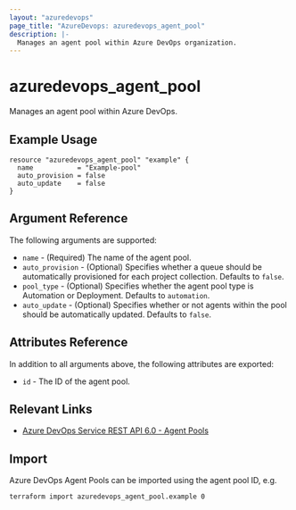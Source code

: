```yaml
---
layout: "azuredevops"
page_title: "AzureDevops: azuredevops_agent_pool"
description: |-
  Manages an agent pool within Azure DevOps organization.
---
```


# azuredevops_agent_pool

Manages an agent pool within Azure DevOps.

## Example Usage

```hcl
resource "azuredevops_agent_pool" "example" {
  name           = "Example-pool"
  auto_provision = false
  auto_update    = false
}
```

## Argument Reference

The following arguments are supported:

- `name` - (Required) The name of the agent pool.
- `auto_provision` - (Optional) Specifies whether a queue should be automatically provisioned for each project collection. Defaults to `false`.
- `pool_type` - (Optional) Specifies whether the agent pool type is Automation or Deployment. Defaults to `automation`.
- `auto_update` - (Optional) Specifies whether or not agents within the pool should be automatically updated. Defaults to `false`.

## Attributes Reference

In addition to all arguments above, the following attributes are exported:

- `id` - The ID of the agent pool.

## Relevant Links

- [Azure DevOps Service REST API 6.0 - Agent Pools](https://docs.microsoft.com/en-us/rest/api/azure/devops/distributedtask/pools?view=azure-devops-rest-6.0)

## Import

Azure DevOps Agent Pools can be imported using the agent pool ID, e.g.

```sh
terraform import azuredevops_agent_pool.example 0
```

